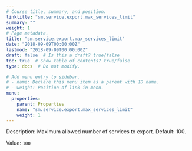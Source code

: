 ```yaml
---
# Course title, summary, and position.
linktitle: "sm.service.export.max_services_limit"
summary: ""
weight: 1
# Page metadata.
title: "sm.service.export.max_services_limit"
date: "2018-09-09T00:00:00Z"
lastmod: "2018-09-09T00:00:00Z"
draft: false  # Is this a draft? true/false
toc: true  # Show table of contents? true/false
type: docs  # Do not modify.

# Add menu entry to sidebar.
# - name: Declare this menu item as a parent with ID name.
# - weight: Position of link in menu.
menu:
  properties:
    parent: Properties
    name: "sm.service.export.max_services_limit"
    weight: 1
---
```


Description: Maximum allowed number of services to export. Default: 100.


Value: `100`